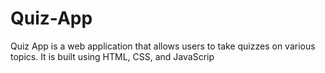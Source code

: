 # Quiz-App
Quiz App is a web application that allows users to take quizzes on various topics. It is built using HTML, CSS, and JavaScrip
